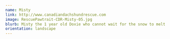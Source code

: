 ```yaml
---
name: Misty
link: http://www.canadiandachshundrescue.com
image: RescuePawtrait-CDR-Misty-05.jpg
blurb: Misty the 1 year old Doxie who cannot wait for the snow to melt!
orientation: landscape
---
```


